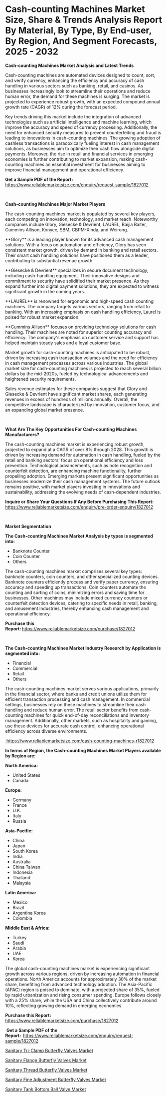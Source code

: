 <p><h1>Cash-counting Machines Market Size, Share & Trends Analysis Report By Material, By Type, By End-user, By Region, And Segment Forecasts, 2025 - 2032</h1></p><p><strong>Cash-counting Machines Market Analysis and Latest Trends</strong></p>
<p><p>Cash-counting machines are automated devices designed to count, sort, and verify currency, enhancing the efficiency and accuracy of cash handling in various sectors such as banking, retail, and casinos. As businesses increasingly look to streamline their operations and reduce human error, the demand for these machines is surging. The market is projected to experience robust growth, with an expected compound annual growth rate (CAGR) of 12% during the forecast period.</p><p>Key trends driving this market include the integration of advanced technologies such as artificial intelligence and machine learning, which improve the accuracy and speed of currency processing. Additionally, the need for enhanced security measures to prevent counterfeiting and fraud is leading to innovations in cash-counting machines. The growing adoption of cashless transactions is paradoxically fueling interest in cash management solutions, as businesses aim to optimize their cash flow alongside digital payments. Moreover, the rise in retail and financial services in emerging economies is further contributing to market expansion, making cash-counting machines an essential investment for businesses aiming to improve financial management and operational efficiency.</p></p>
<p><strong>Get a Sample PDF of the Report:&nbsp;</strong> <a href="https://www.reliablemarketsize.com/enquiry/request-sample/1827012?utm_campaign=1840&utm_medium=2&utm_source=Github&utm_content=ia&utm_term=12042025&utm_id=cash-counting-machines">https://www.reliablemarketsize.com/enquiry/request-sample/1827012</a></p>
<p>&nbsp;</p>
<p><strong>Cash-counting Machines Major Market Players</strong></p>
<p><p>The cash-counting machines market is populated by several key players, each competing on innovation, technology, and market reach. Noteworthy companies include Glory, Giesecke & Devrient, LAUREL, Baijia Baiter, Cummins Allison, Konyee, SBM, CBPM-Xinda, and Weirong.</p><p>**Glory** is a leading player known for its advanced cash management solutions. With a focus on automation and efficiency, Glory has seen consistent market growth, driven by demand in banking and retail sectors. Their smart cash handling solutions have positioned them as a leader, contributing to substantial revenue growth.</p><p>**Giesecke & Devrient** specializes in secure document technology, including cash-handling equipment. Their innovative designs and commitment to security have solidified their market presence. As they expand further into digital payment solutions, they are expected to witness significant growth in the coming years.</p><p>**LAUREL** is renowned for ergonomic and high-speed cash counting machines. The company targets various sectors, ranging from retail to banking. With an increasing emphasis on cash handling efficiency, Laurel is poised for robust market expansion.</p><p>**Cummins Allison** focuses on providing technology solutions for cash handling. Their machines are noted for superior counting accuracy and efficiency. The company's emphasis on customer service and support has helped maintain steady sales and a loyal customer base.</p><p>Market growth for cash-counting machines is anticipated to be robust, driven by increasing cash transaction volumes and the need for efficiency in cash management processes across various industries. The global market size for cash-counting machines is projected to reach several billion dollars by the mid-2020s, fueled by technological advancements and heightened security requirements.</p><p>Sales revenue estimates for these companies suggest that Glory and Giesecke & Devrient have significant market shares, each generating revenues in excess of hundreds of millions annually. Overall, the competitive landscape is characterized by innovation, customer focus, and an expanding global market presence.</p></p>
<p>&nbsp;</p>
<p><strong>What Are The Key Opportunities For Cash-counting Machines Manufacturers?</strong></p>
<p><p>The cash-counting machines market is experiencing robust growth, projected to expand at a CAGR of over 8% through 2028. This growth is driven by increasing demand for automation in cash handling, fueled by the retail and banking sectors' focus on operational efficiency and loss prevention. Technological advancements, such as note recognition and counterfeit detection, are enhancing machine functionality, further propelling adoption. Emerging markets present significant opportunities as businesses modernize their cash management systems. The future outlook remains positive, with market players investing in innovations and sustainability, addressing the evolving needs of cash-dependent industries.</p></p>
<p><strong>Inquire or Share Your Questions If Any Before Purchasing This Report:</strong> <a href="https://www.reliablemarketsize.com/enquiry/pre-order-enquiry/1827012?utm_campaign=1840&utm_medium=2&utm_source=Github&utm_content=ia&utm_term=12042025&utm_id=cash-counting-machines">https://www.reliablemarketsize.com/enquiry/pre-order-enquiry/1827012</a></p>
<p>&nbsp;</p>
<p><strong>Market Segmentation</strong></p>
<p><strong>The Cash-counting Machines Market Analysis by types is segmented into:</strong></p>
<p><ul><li>Banknote Counter</li><li>Coin Counter</li><li>Others</li></ul></p>
<p><p>The cash-counting machines market comprises several key types: banknote counters, coin counters, and other specialized counting devices. Banknote counters efficiently process and verify paper currency, ensuring accuracy and speeding up transactions. Coin counters automate the counting and sorting of coins, minimizing errors and saving time for businesses. Other machines may include mixed currency counters or counterfeit detection devices, catering to specific needs in retail, banking, and amusement industries, thereby enhancing cash management and operational efficiency.</p></p>
<p><strong>Purchase this Report:&nbsp;</strong><a href="https://www.reliablemarketsize.com/purchase/1827012?utm_campaign=1840&utm_medium=2&utm_source=Github&utm_content=ia&utm_term=12042025&utm_id=cash-counting-machines">https://www.reliablemarketsize.com/purchase/1827012</a></p>
<p>&nbsp;</p>
<p><strong>The Cash-counting Machines Market Industry Research by Application is segmented into:</strong></p>
<p><ul><li>Financial</li><li>Commercial</li><li>Retail</li><li>Others</li></ul></p>
<p><p>The cash-counting machines market serves various applications, primarily in the financial sector, where banks and credit unions utilize them for efficient transaction processing and cash management. In commercial settings, businesses rely on these machines to streamline their cash handling and reduce human error. The retail sector benefits from cash-counting machines for quick end-of-day reconciliations and inventory management. Additionally, other markets, such as hospitality and gaming, use these devices for accurate cash control, enhancing operational efficiency across diverse environments.</p></p>
<p><a href="https://www.reliablemarketsize.com/cash-counting-machines-r1827012?utm_campaign=1840&utm_medium=2&utm_source=Github&utm_content=ia&utm_term=12042025&utm_id=cash-counting-machines">&nbsp;https://www.reliablemarketsize.com/cash-counting-machines-r1827012</a></p>
<p><strong>In terms of Region, the Cash-counting Machines Market Players available by Region are:</strong></p>
<p>
    <p> <strong> North America: </strong>
        <ul>
            <li>United States</li>
            <li>Canada</li>
        </ul>
        </p> 
    <p> <strong> Europe: </strong>
        <ul>
            <li>Germany</li>
            <li>France</li>
            <li>U.K.</li>
            <li>Italy</li>
            <li>Russia</li>
        </ul>
        </p> 
    <p> <strong> Asia-Pacific: </strong>
        <ul>
            <li>China</li>
            <li>Japan</li>
            <li>South Korea</li>
            <li>India</li>
            <li>Australia</li>
            <li>China Taiwan</li>
            <li>Indonesia</li>
            <li>Thailand</li>
            <li>Malaysia</li>
        </ul>
        </p> 
    <p> <strong> Latin America: </strong>
        <ul>
            <li>Mexico</li>
            <li>Brazil</li>
            <li>Argentina Korea</li>
            <li>Colombia</li>
        </ul>
        </p> 
    <p> <strong> Middle East & Africa: </strong>
        <ul>
            <li>Turkey</li>
            <li>Saudi</li>
            <li>Arabia</li>
            <li>UAE</li>
            <li>Korea</li>
        </ul>
    </p>
    </p>
<p><p>The global cash-counting machines market is experiencing significant growth across various regions, driven by increasing automation in financial operations. North America accounts for approximately 30% of the market share, benefiting from advanced technology adoption. The Asia-Pacific (APAC) region is poised to dominate, with a projected share of 35%, fueled by rapid urbanization and rising consumer spending. Europe follows closely with a 25% share, while the USA and China collectively contribute around 10%, reflecting growing demand in emerging economies.</p></p>
<p><strong>Purchase this Report: </strong><a href="https://www.reliablemarketsize.com/purchase/1827012?utm_campaign=1840&utm_medium=2&utm_source=Github&utm_content=ia&utm_term=12042025&utm_id=cash-counting-machines">https://www.reliablemarketsize.com/purchase/1827012</a></p>
<p>&nbsp;<strong>Get a Sample PDF of the Report:&nbsp;&nbsp;</strong><a href="https://www.reliablemarketsize.com/enquiry/request-sample/1827012?utm_campaign=1840&utm_medium=2&utm_source=Github&utm_content=ia&utm_term=12042025&utm_id=cash-counting-machines">https://www.reliablemarketsize.com/enquiry/request-sample/1827012</a></p>
<p><strong></strong></p>
<p><p><a href="https://github.com/wwwkeltoum/Market-Research-Report-List-5/blob/main/sanitary-tri-clamp-butterfly-valves-market.md?utm_campaign=1840&utm_medium=2&utm_source=Github&utm_content=ia&utm_term=12042025&utm_id=cash-counting-machines">Sanitary Tri-Clamp Butterfly Valves Market</a></p><p><a href="https://github.com/sofayahoo2023/Market-Research-Report-List-7/blob/main/sanitary-flange-butterfly-valves-market.md?utm_campaign=1840&utm_medium=2&utm_source=Github&utm_content=ia&utm_term=12042025&utm_id=cash-counting-machines">Sanitary Flange Butterfly Valves Market</a></p><p><a href="https://github.com/joannesouthgate/Market-Research-Report-List-6/blob/main/sanitary-thread-butterfly-valves-market.md?utm_campaign=1840&utm_medium=2&utm_source=Github&utm_content=ia&utm_term=12042025&utm_id=cash-counting-machines">Sanitary Thread Butterfly Valves Market</a></p><p><a href="https://github.com/gallatannyv6/Market-Research-Report-List-1/blob/main/sanitary-fine-adjustment-butterfly-valves-market.md?utm_campaign=1840&utm_medium=2&utm_source=Github&utm_content=ia&utm_term=12042025&utm_id=cash-counting-machines">Sanitary Fine Adjustment Butterfly Valves Market</a></p><p><a href="https://github.com/DianaWilson796/Market-Research-Report-List-2/blob/main/sanitary-tank-bottom-ball-valve-market.md?utm_campaign=1840&utm_medium=2&utm_source=Github&utm_content=ia&utm_term=12042025&utm_id=cash-counting-machines">Sanitary Tank Bottom Ball Valve Market</a></p></p>